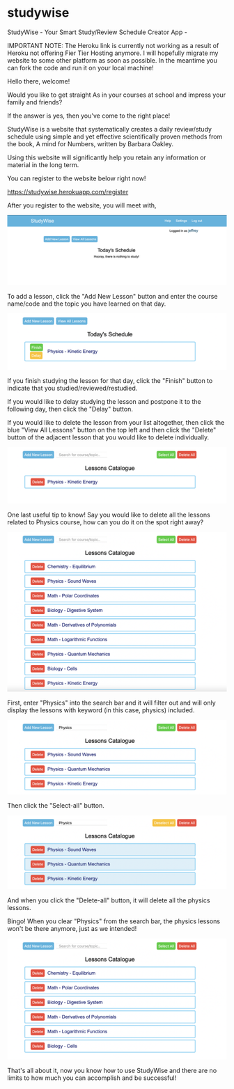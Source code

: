# studywise
StudyWise - Your Smart Study/Review Schedule Creator App - 

IMPORTANT NOTE: The Heroku link is currently not working as a result of Heroku not offering Fier Tier Hosting anymore. I will hopefully migrate my website to some other platform as soon as possible. In the meantime you can fork the code and run it on your local machine!

Hello there, welcome! 

Would you like to get straight As in your courses at school and impress your family and friends? 

If the answer is yes, then you've come to the right place!

StudyWise is a website that systematically creates a daily review/study schedule 
using simple and yet effective scientifically proven methods from the book, A mind for Numbers, written by Barbara Oakley. 

Using this website will significantly help you retain any information or material in the long term.

You can register to the website below right now!

https://studywise.herokuapp.com/register

After you register to the website, you will meet with,

![Alt text](/img/s1.png)

To add a lesson, click the "Add New Lesson" button and enter the course name/code and the topic you have learned on that day. 

![Alt text](/img/s2.png)

If you finish studying the lesson for that day, click the "Finish" button to indicate that you studied/reviewed/restudied.

If you would like to delay studying the lesson and postpone it to the following day, then click the "Delay" button.

If you would like to delete the lesson from your list altogether, then click the blue "View All Lessons" button on the top left
and then click the "Delete" button of the adjacent lesson that you would like to delete individually.

![Alt text](/img/s3.png)

One last useful tip to know! Say you would like to delete all the lessons related to Physics course, how can you do it on the spot right away?

![Alt text](/img/s4.png)

First, enter "Physics" into the search bar and it will filter out and will only display the lessons with keyword (in this case, physics) included.

![Alt text](/img/s5.png)

Then click the "Select-all" button.

![Alt text](/img/s6.png)

And when you click the "Delete-all" button, it will delete all the physics lessons.

Bingo! When you clear "Physics" from the search bar, the physics lessons won't be there anymore, just as we intended!

![Alt text](/img/s7.png)

That's all about it, now you know how to use StudyWise and there are no limits to how much you can accomplish and be successful!



